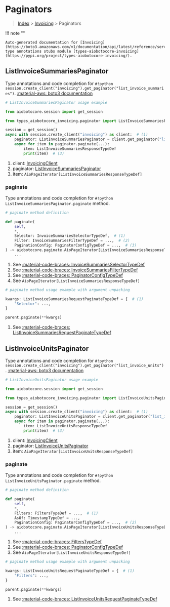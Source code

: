 # Paginators

> [Index](../README.md) > [Invoicing](./README.md) > Paginators

!!! note ""

    Auto-generated documentation for [Invoicing](https://boto3.amazonaws.com/v1/documentation/api/latest/reference/services/invoicing.html#invoicing)
    type annotations stubs module [types-aiobotocore-invoicing](https://pypi.org/project/types-aiobotocore-invoicing/).

## ListInvoiceSummariesPaginator

Type annotations and code completion for `#!python session.create_client("invoicing").get_paginator("list_invoice_summaries")`.
[:material-aws: boto3 documentation](https://boto3.amazonaws.com/v1/documentation/api/latest/reference/services/invoicing/paginator/ListInvoiceSummaries.html#Invoicing.Paginator.ListInvoiceSummaries)

```python
# ListInvoiceSummariesPaginator usage example

from aiobotocore.session import get_session

from types_aiobotocore_invoicing.paginator import ListInvoiceSummariesPaginator

session = get_session()
async with session.create_client("invoicing") as client:  # (1)
    paginator: ListInvoiceSummariesPaginator = client.get_paginator("list_invoice_summaries")  # (2)
    async for item in paginator.paginate(...):
        item: ListInvoiceSummariesResponseTypeDef
        print(item)  # (3)
```

1. client: [InvoicingClient](./client.md)
2. paginator: [ListInvoiceSummariesPaginator](./paginators.md#listinvoicesummariespaginator)
3. item: `AioPageIterator[ListInvoiceSummariesResponseTypeDef]`


### paginate

Type annotations and code completion for `#!python ListInvoiceSummariesPaginator.paginate` method.

```python
# paginate method definition

def paginate(
    self,
    *,
    Selector: InvoiceSummariesSelectorTypeDef,  # (1)
    Filter: InvoiceSummariesFilterTypeDef = ...,  # (2)
    PaginationConfig: PaginatorConfigTypeDef = ...,  # (3)
) -> aiobotocore.paginate.AioPageIterator[ListInvoiceSummariesResponseTypeDef]:  # (4)
    ...
```

1. See [:material-code-braces: InvoiceSummariesSelectorTypeDef](./type_defs.md#invoicesummariesselectortypedef)
2. See [:material-code-braces: InvoiceSummariesFilterTypeDef](./type_defs.md#invoicesummariesfiltertypedef)
3. See [:material-code-braces: PaginatorConfigTypeDef](./type_defs.md#paginatorconfigtypedef)
4. See `AioPageIterator[ListInvoiceSummariesResponseTypeDef]`


```python
# paginate method usage example with argument unpacking

kwargs: ListInvoiceSummariesRequestPaginateTypeDef = {  # (1)
    "Selector": ...,
}

parent.paginate(**kwargs)
```

1. See [:material-code-braces: ListInvoiceSummariesRequestPaginateTypeDef](./type_defs.md#listinvoicesummariesrequestpaginatetypedef)
## ListInvoiceUnitsPaginator

Type annotations and code completion for `#!python session.create_client("invoicing").get_paginator("list_invoice_units")`.
[:material-aws: boto3 documentation](https://boto3.amazonaws.com/v1/documentation/api/latest/reference/services/invoicing/paginator/ListInvoiceUnits.html#Invoicing.Paginator.ListInvoiceUnits)

```python
# ListInvoiceUnitsPaginator usage example

from aiobotocore.session import get_session

from types_aiobotocore_invoicing.paginator import ListInvoiceUnitsPaginator

session = get_session()
async with session.create_client("invoicing") as client:  # (1)
    paginator: ListInvoiceUnitsPaginator = client.get_paginator("list_invoice_units")  # (2)
    async for item in paginator.paginate(...):
        item: ListInvoiceUnitsResponseTypeDef
        print(item)  # (3)
```

1. client: [InvoicingClient](./client.md)
2. paginator: [ListInvoiceUnitsPaginator](./paginators.md#listinvoiceunitspaginator)
3. item: `AioPageIterator[ListInvoiceUnitsResponseTypeDef]`


### paginate

Type annotations and code completion for `#!python ListInvoiceUnitsPaginator.paginate` method.

```python
# paginate method definition

def paginate(
    self,
    *,
    Filters: FiltersTypeDef = ...,  # (1)
    AsOf: TimestampTypeDef = ...,
    PaginationConfig: PaginatorConfigTypeDef = ...,  # (2)
) -> aiobotocore.paginate.AioPageIterator[ListInvoiceUnitsResponseTypeDef]:  # (3)
    ...
```

1. See [:material-code-braces: FiltersTypeDef](./type_defs.md#filterstypedef)
2. See [:material-code-braces: PaginatorConfigTypeDef](./type_defs.md#paginatorconfigtypedef)
3. See `AioPageIterator[ListInvoiceUnitsResponseTypeDef]`


```python
# paginate method usage example with argument unpacking

kwargs: ListInvoiceUnitsRequestPaginateTypeDef = {  # (1)
    "Filters": ...,
}

parent.paginate(**kwargs)
```

1. See [:material-code-braces: ListInvoiceUnitsRequestPaginateTypeDef](./type_defs.md#listinvoiceunitsrequestpaginatetypedef)
